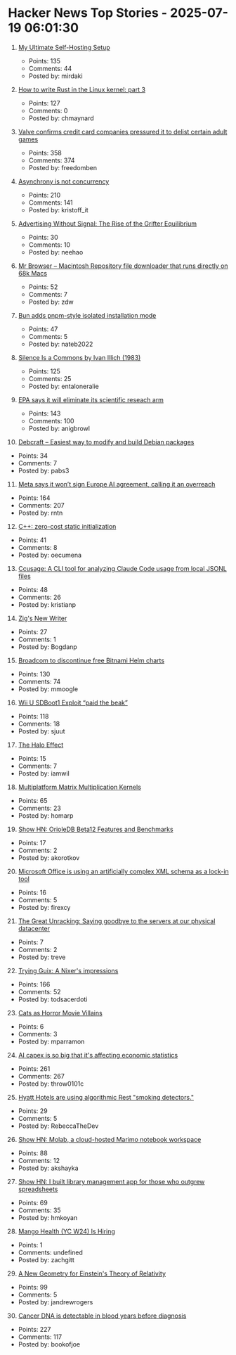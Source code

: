 # Hacker News Top Stories - 2025-07-19 06:01:30

1. [My Ultimate Self-Hosting Setup](https://codecaptured.com/blog/my-ultimate-self-hosting-setup/)
   - Points: 135
   - Comments: 44
   - Posted by: mirdaki

2. [How to write Rust in the Linux kernel: part 3](https://lwn.net/SubscriberLink/1026694/3413f4b43c862629/)
   - Points: 127
   - Comments: 0
   - Posted by: chmaynard

3. [Valve confirms credit card companies pressured it to delist certain adult games](https://www.pcgamer.com/software/platforms/valve-confirms-credit-card-companies-pressured-it-to-delist-certain-adult-games-from-steam/)
   - Points: 358
   - Comments: 374
   - Posted by: freedomben

4. [Asynchrony is not concurrency](https://kristoff.it/blog/asynchrony-is-not-concurrency/)
   - Points: 210
   - Comments: 141
   - Posted by: kristoff_it

5. [Advertising Without Signal: The Rise of the Grifter Equilibrium](https://www.gojiberries.io/advertising-without-signal-whe-amazon-ads-confuse-more-than-they-clarify/)
   - Points: 30
   - Comments: 10
   - Posted by: neehao

6. [Mr Browser – Macintosh Repository file downloader that runs directly on 68k Macs](https://www.macintoshrepository.org/44146-mr-browser)
   - Points: 52
   - Comments: 7
   - Posted by: zdw

7. [Bun adds pnpm-style isolated installation mode](https://github.com/oven-sh/bun/pull/20440)
   - Points: 47
   - Comments: 5
   - Posted by: nateb2022

8. [Silence Is a Commons by Ivan Illich (1983)](http://www.davidtinapple.com/illich/1983_silence_commons.html)
   - Points: 125
   - Comments: 25
   - Posted by: entaloneralie

9. [EPA says it will eliminate its scientific reseach arm](https://www.nytimes.com/2025/07/18/climate/epa-firings-scientific-research.html)
   - Points: 143
   - Comments: 100
   - Posted by: anigbrowl

10. [Debcraft – Easiest way to modify and build Debian packages](https://optimizedbyotto.com/post/debcraft-easy-debian-packaging/)
   - Points: 34
   - Comments: 7
   - Posted by: pabs3

11. [Meta says it won’t sign Europe AI agreement, calling it an overreach](https://www.cnbc.com/2025/07/18/meta-europe-ai-code.html)
   - Points: 164
   - Comments: 207
   - Posted by: rntn

12. [C++: zero-cost static initialization](https://cofault.com/zero-cost-static.html)
   - Points: 41
   - Comments: 8
   - Posted by: oecumena

13. [Ccusage: A CLI tool for analyzing Claude Code usage from local JSONL files](https://github.com/ryoppippi/ccusage)
   - Points: 48
   - Comments: 26
   - Posted by: kristianp

14. [Zig's New Writer](https://www.openmymind.net/Zigs-New-Writer/)
   - Points: 27
   - Comments: 1
   - Posted by: Bogdanp

15. [Broadcom to discontinue free Bitnami Helm charts](https://github.com/bitnami/charts/issues/35164)
   - Points: 130
   - Comments: 74
   - Posted by: mmoogle

16. [Wii U SDBoot1 Exploit “paid the beak”](https://consolebytes.com/wii-u-sdboot1-exploit-paid-the-beak/)
   - Points: 118
   - Comments: 18
   - Posted by: sjuut

17. [The Halo Effect](https://kwokchain.com/2025/07/15/the-halo-effect/)
   - Points: 15
   - Comments: 7
   - Posted by: iamwil

18. [Multiplatform Matrix Multiplication Kernels](https://burn.dev/blog/sota-multiplatform-matmul/)
   - Points: 65
   - Comments: 23
   - Posted by: homarp

19. [Show HN: OrioleDB Beta12 Features and Benchmarks](https://www.orioledb.com/blog/orioledb-beta12-benchmarks)
   - Points: 17
   - Comments: 2
   - Posted by: akorotkov

20. [Microsoft Office is using an artificially complex XML schema as a lock-in tool](https://blog.documentfoundation.org/blog/2025/07/18/artificially-complex-xml-schema-as-lock-in-tool/)
   - Points: 16
   - Comments: 5
   - Posted by: firexcy

21. [The Great Unracking: Saying goodbye to the servers at our physical datacenter](https://stackoverflow.blog/2025/07/16/the-great-unracking-saying-goodbye-to-the-servers-at-our-physical-datacenter/)
   - Points: 7
   - Comments: 2
   - Posted by: treve

22. [Trying Guix: A Nixer's impressions](https://tazj.in/blog/trying-guix)
   - Points: 166
   - Comments: 52
   - Posted by: todsacerdoti

23. [Cats as Horror Movie Villains](https://gwern.net/cat-horror)
   - Points: 6
   - Comments: 3
   - Posted by: mparramon

24. [AI capex is so big that it's affecting economic statistics](https://paulkedrosky.com/honey-ai-capex-ate-the-economy/)
   - Points: 261
   - Comments: 267
   - Posted by: throw0101c

25. [Hyatt Hotels are using algorithmic Rest "smoking detectors."](https://threadreaderapp.com/thread/1945959030851035223.html)
   - Points: 29
   - Comments: 5
   - Posted by: RebeccaTheDev

26. [Show HN: Molab, a cloud-hosted Marimo notebook workspace](https://molab.marimo.io/notebooks)
   - Points: 88
   - Comments: 12
   - Posted by: akshayka

27. [Show HN: I built library management app for those who outgrew spreadsheets](https://www.librari.io/)
   - Points: 69
   - Comments: 35
   - Posted by: hmkoyan

28. [Mango Health (YC W24) Is Hiring](https://www.ycombinator.com/companies/mango-health/jobs/3bjIHus-founding-engineer)
   - Points: 1
   - Comments: undefined
   - Posted by: zachgitt

29. [A New Geometry for Einstein's Theory of Relativity](https://www.quantamagazine.org/a-new-geometry-for-einsteins-theory-of-relativity-20250716/)
   - Points: 99
   - Comments: 5
   - Posted by: jandrewrogers

30. [Cancer DNA is detectable in blood years before diagnosis](https://www.sciencenews.org/article/cancer-tumor-dna-blood-test-screening)
   - Points: 227
   - Comments: 117
   - Posted by: bookofjoe


